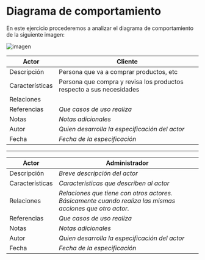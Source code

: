 # Diagrama de comportamiento

En este ejercicio procederemos a analizar el diagrama de comportamiento de la siguiente imagen: 

![imagen](https://github.com/liliguoz/ETS/assets/145054491/0a5a8aa3-da5a-4cdb-901b-be6a6e9d778c)

|  Actor | Cliente |
|---|---|
| Descripción  | Persona que va a comprar productos, etc |
| Características  | Persona que compra y revisa los productos respecto a sus necesidades|
| Relaciones |   |
| Referencias | _Que casos de uso realiza_ |   
|  Notas |  _Notas adicionales_ |
| Autor  | _Quien desarrolla la especificación del actor_ |
|Fecha | _Fecha de la especificación_ |

---

|  Actor | Administrador |
|---|---|
| Descripción  | _Breve descripción del actor_  |
| Características  | _Características que describen al actor_ |
| Relaciones | _Relaciones que tiene con otros actores. Básicamente cuando realiza las mismas acciones que otro actor._  |
| Referencias | _Que casos de uso realiza_ |   
|  Notas |  _Notas adicionales_ |
| Autor  | _Quien desarrolla la especificación del actor_ |
|Fecha | _Fecha de la especificación_ |
